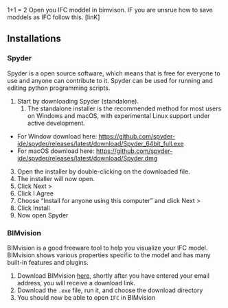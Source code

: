 1+1 = 2
Open you IFC moddel in bimvison. IF you are unsrue how to save moddels as IFC follow this. [linK]


## Installations
### Spyder
Spyder is a open source software, which means that is free for everyone to use and anyone can contribute to it. Spyder can be used for running and editing python programming scripts.

1.	Start by downloading Spyder (standalone).
    1. The standalone installer is the recommended method for most users on Windows and macOS, with experimental Linux support under active development. 
 - For Window download here: https://github.com/spyder-ide/spyder/releases/latest/download/Spyder_64bit_full.exe 
 - For macOS download here: https://github.com/spyder-ide/spyder/releases/latest/download/Spyder.dmg 
3.	Open the installer by double-clicking on the downloaded file.
4.	The installer will now open.
5.	Click Next >
6.	Click I Agree
7.	Choose “Install for anyone using this computer” and click Next >
8.	Click Install
9.	Now open Spyder




### BIMvision
BIMvision is a good freeware tool to help you visualize your IFC model. BIMvision shows various properties specific to the model and has many built-in features and plugins.

1. Download BIMvision [here](https://bimvision.eu/download/), shortly after you have entered your email address, you will receive a download link.
2.  Download the `.exe` file, run it, and choose the download directory
3.  You should now be able to open `IFC` in BIMvision

 



